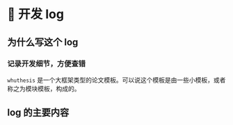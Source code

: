 # :memo: 开发 log

<!-- [[toc]] -->

## 为什么写这个 log

### 记录开发细节，方便查错

`whuthesis` 是一个大框架类型的论文模板。可以说这个模板是由一些小模板，或者称之为模块模板，构成的。


## log 的主要内容

